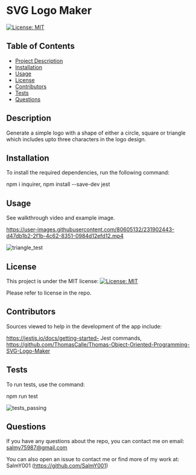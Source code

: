 # SVG Logo Maker

  [![License: MIT](https://img.shields.io/badge/License-MIT-yellow.svg)](https://opensource.org/licenses/MIT)

  ## Table of Contents
  - [Project Description](#Description)
  - [Installation](#Installation)
  - [Usage](#Usage)
  - [License](#License)
  - [Contributors](#Contributors)
  - [Tests](#Tests)
  - [Questions](#Questions)

  ## Description
  Generate a simple logo with a shape of either a circle, square or triangle which includes upto three characters in the logo design.

  ## Installation
  To install the required dependencies, run the following command: 

  npm i inquirer, npm install --save-dev jest

  ## Usage
  See walkthrough video and example image.

  https://user-images.githubusercontent.com/80605132/231902443-d47db1b2-2f1b-4c62-8351-0984d12efd12.mp4
  
  

  ![triangle_test](https://user-images.githubusercontent.com/80605132/231888549-d1e2af39-7ee7-42df-af24-035d9811ab8a.jpg)

  

  ## License
  This project is under the MIT license:
  [![License: MIT](https://img.shields.io/badge/License-MIT-yellow.svg)](https://opensource.org/licenses/MIT)

  Please refer to license in the repo.


  ## Contributors
  Sources viewed to help in the development of the app include: 

  https://jestjs.io/docs/getting-started- Jest commands, https://github.com/ThomasCalle/Thomas-Object-Oriented-Programming-SVG-Logo-Maker


  ## Tests
  To run tests, use the command: 
  
  npm run test
  
  ![tests_passing](https://user-images.githubusercontent.com/80605132/231889285-8539bf21-971e-4e12-b646-d55044580bc0.jpg)


  ## Questions
  If you have any questions about the repo, you can contact me on email: salmy75987@gmail.com

  You can also open an issue to contact me or find more of my work at: SalmY001 (https://github.com/SalmY001)

